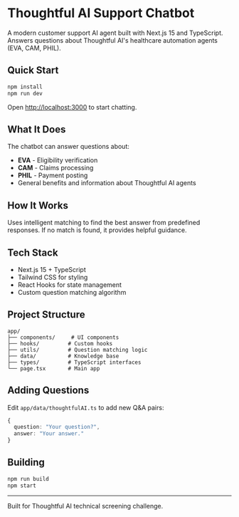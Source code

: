 # Thoughtful AI Support Chatbot

A modern customer support AI agent built with Next.js 15 and TypeScript. Answers questions about Thoughtful AI's healthcare automation agents (EVA, CAM, PHIL).

## Quick Start

```bash
npm install
npm run dev
```

Open [http://localhost:3000](http://localhost:3000) to start chatting.

## What It Does

The chatbot can answer questions about:
- **EVA** - Eligibility verification
- **CAM** - Claims processing
- **PHIL** - Payment posting
- General benefits and information about Thoughtful AI agents

## How It Works

Uses intelligent matching to find the best answer from predefined responses. If no match is found, it provides helpful guidance.

## Tech Stack

- Next.js 15 + TypeScript
- Tailwind CSS for styling
- React Hooks for state management
- Custom question matching algorithm

## Project Structure

```
app/
├── components/     # UI components
├── hooks/         # Custom hooks
├── utils/         # Question matching logic
├── data/          # Knowledge base
├── types/         # TypeScript interfaces
└── page.tsx       # Main app
```

## Adding Questions

Edit `app/data/thoughtfulAI.ts` to add new Q&A pairs:

```typescript
{
  question: "Your question?",
  answer: "Your answer."
}
```

## Building

```bash
npm run build
npm start
```

---

Built for Thoughtful AI technical screening challenge.
